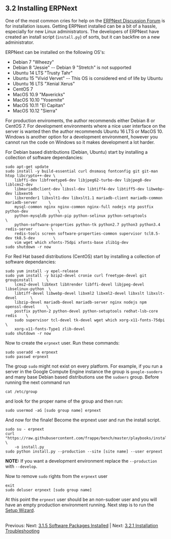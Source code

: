 ## 3.2 Installing ERPNext

One of the most common cries for help on the [ERPNext Discussion Forum](https://discuss.erpnext.com/ "ERPNext Discussion Forum") is for installation issues. Getting ERPNext installed can be a bit of a hassle, especially for new Linux administrators. The developers of ERPNext have created an install script (`install.py`) of sorts, but it can backfire on a new administrator. 

ERPNext can be installed on the following OS's:

* Debian 7 "Wheezy"
* Debian 8 "Jessie" -- Debian 9 "Stretch" is not supported
* Ubuntu 14 LTS "Trusty Tahr"
* Ubuntu 15 "Vivid Vervet" -- This OS is considered end of life by Ubuntu
* Ubuntu 16 LTS "Xenial Xerus"
* CentOS 7
* MacOS 10.9 "Mavericks"
* MacOS 10.10 "Yosemite"
* MacOS 10.11 "El Capitan"
* MacOS 10.12 "Sierra"

For production enviroments, the author recommends either Debian 8 or CentOS 7. For development environments where a nice user interface on the server is wanted then the author recommends Ubuntu 16 LTS or MacOS 10. Windows is another option for a development environment, however you cannot run the code on Windows so it makes development a lot harder.

For Debian based distributions (Debian, Ubuntu) start by installing a collection of software dependancies:

    sudo apt-get update
    sudo install -y build-essential curl dnsmasq fontconfig git git-man htop libcrypto++-dev \
        libffi-dev libfreetype6-dev libjpeg62-turbo-dev libjpeg8-dev liblcms2-dev            \
        libmariadbclient-dev libssl-dev libtiff4-dev libtiff5-dev libwebp-dev libxext6       \
        libxrender1 libxslt1-dev libxslt1.1 mariadb-client mariadb-common mariadb-server     \
        mysql-common nginx nginx-common nginx-full nodejs ntp postfix python-dev             \
        python-mysqldb python-pip python-selinux python-setuptools                           \
        python-software-properties python-tk python2.7 python3 python3.4 redis-server        \
        redis-tools screen software-properties-common supervisor tcl8.5-dev tk8.5-dev        \
        vim wget which xfonts-75dpi xfonts-base zlib1g-dev 
    sudo shutdown -r now

For Red Hat based distributions (CentOS) start by installing a collection of software dependancies:

    sudo yum install -y epel-release
    sudo yum install -y bzip2-devel cronie curl freetype-devel git groupinstall      \
        lcms2-devel libXext libXrender libffi-devel libjpeg-devel libselinux-python  \
        libtiff-devel libwebp-devel libxml2 libxml2-devel libxslt libxslt-devel      \
        libzip-devel mariadb-devel mariadb-server nginx nodejs npm openssl-devel     \
        postfix python-2 python-devel python-setuptools redhat-lsb-core redis    \
        sudo supervisor tcl-devel tk-devel wget which xorg-x11-fonts-75dpi           \
        xorg-x11-fonts-Type1 zlib-devel
    sudo shutdown -r now

Now to create the `erpnext` user. Run these commands:

    sudo useradd -m erpnext
    sudo passwd erpnext

The group `sudo` might not exist on every platform. For example, if you run a server in the Google Compute Engine instance the group is `google-suoders` and many base Debian based distributions use the `sudoers` group. Before running the next command run

    cat /etc/group

and look for the proper name of the group and then run:

    sudo usermod -aG [sudo group name] erpnext

And now for the finale! Become the erpnext user and run the install script.

    sudo su - erpnext
    curl "https://raw.githubusercontent.com/frappe/bench/master/playbooks/install.py" \
        -o install.py
    sudo python install.py --production --site [site name] --user erpnext

**NOTE:** If you want a development environment replace the `--production` with `--develop`.

Now to remove `sudo` rights from the `erpnext` user

    exit
    sudo deluser erpnext [sudo group name]

At this point the `erpnext` user should be an non-sudoer user and you will have an empty production environment running. Next step is to run the [Setup Wizard](../setup/setup.md "Setup").<br /><br />

Previous: Next: [3.1.5 Software Packages Installed](software.md "Software Packages Installed") | Next: [3.2.1 Installation Troubleshooting](install-trouble.md "Installation Troubleshooting")
